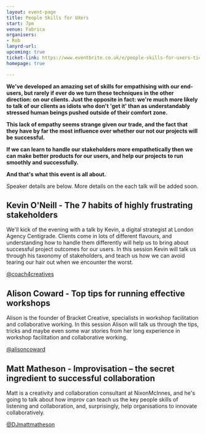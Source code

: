 ```yaml
---
layout: event-page
title: People Skills for UXers
start: 7pm
venue: Fabrica
organisers: 
- Rob
lanyrd-url: 
upcoming: true
ticket-link: https://www.eventbrite.co.uk/e/people-skills-for-uxers-tickets-15279945729
homepage: true

---
```


**We've developed an amazing set of skills for empathising with our end-users, but rarely if ever do we turn these techniques in the other direction: on our clients. Just the opposite in fact: we're much more likely to talk of our clients as idiots who don't 'get it' than as understandably stressed human beings pushed outside of their comfort zone.**

**This lack of empathy seems strange given our trade, and the fact that they have by far the most influence over whether our not our projects will be successful.**

**If we can learn to handle our stakeholders more empathetically then we can make better products for our users, and help our projects to run smoothly and successfully.**

**And that's what this event is all about.** 

Speaker details are below. More details on the each talk will be added soon.

## Kevin O'Neill - The 7 habits of highly frustrating stakeholders

We'll kick of the evening with a talk by Kevin, a digital strategist at London Agency Centigrade. Clients come in lots of different flavours, and understanding how to handle them differently will help us to bring about successful project outcomes for our users. In this session Kevin will talk us through his taxonomy of stakeholders, and teach us how we can avoid tearing our hair out when we encounter the worst.

[@coach4creatives](http://twitter.com/coach4creatives "")

## Alison Coward - Top tips for running effective workshops
 
Alison is the founder of Bracket Creative, specialists in workshop facilitation and collaborative working. In this session Alison will talk us through the tips, tricks and maybe even some war stories from her long experience in workshop facilitation and collaborative working.

[@alisoncoward](http://twitter.com/alisoncoward "")

## Matt Matheson -  Improvisation – the secret ingredient to successful collaboration

Matt is a creativity and collaboration consultant at NixonMcInnes, and he's going to talk about how improv can teach us the key people skills of listening and collaboration, and, surprisingly, help organisations to innovate collaboratively.

[@DJmattmatheson](http://twitter.com/DJmattmatheson "")
